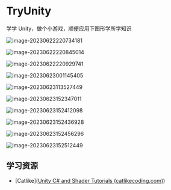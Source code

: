 # TryUnity

学学 Unity，做个小游戏，顺便应用下图形学所学知识

![image-20230622220734181](./image/image-20230622220734181.png)

![image-20230622220845014](./image/image-20230622220845014.png)

![image-20230622220929741](./image/image-20230622220929741.png)



![image-20230623001145405](./image/image-20230623001145405.png)

![image-20230623113527449](./image/image-20230623113527449.png)

![image-20230623152347011](./image/image-20230623152347011.png)

![image-20230623152412098](./image/image-20230623152412098.png)

![image-20230623152436928](./image/image-20230623152436928.png)

![image-20230623152456296](./image/image-20230623152456296.png)

![image-20230623152512449](./image/image-20230623152512449.png)

## 学习资源

- [Catlike]([Unity C# and Shader Tutorials (catlikecoding.com)](https://catlikecoding.com/unity/tutorials/))
